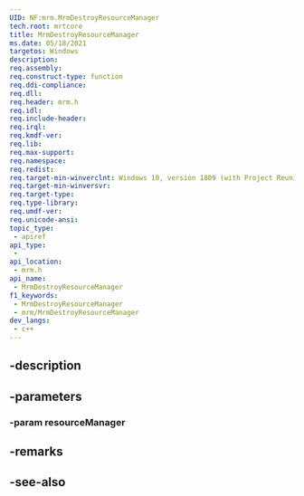```yaml
---
UID: NF:mrm.MrmDestroyResourceManager
tech.root: mrtcore 
title: MrmDestroyResourceManager
ms.date: 05/18/2021 
targetos: Windows
description: 
req.assembly: 
req.construct-type: function
req.ddi-compliance: 
req.dll: 
req.header: mrm.h
req.idl: 
req.include-header: 
req.irql: 
req.kmdf-ver: 
req.lib: 
req.max-support: 
req.namespace: 
req.redist: 
req.target-min-winverclnt: Windows 10, version 1809 (with Project Reunion) 
req.target-min-winversvr: 
req.target-type: 
req.type-library: 
req.umdf-ver: 
req.unicode-ansi: 
topic_type:
 - apiref
api_type:
 - 
api_location:
 - mrm.h
api_name:
 - MrmDestroyResourceManager
f1_keywords:
 - MrmDestroyResourceManager
 - mrm/MrmDestroyResourceManager
dev_langs:
 - c++
---
```


## -description

## -parameters

### -param resourceManager

## -remarks

## -see-also

